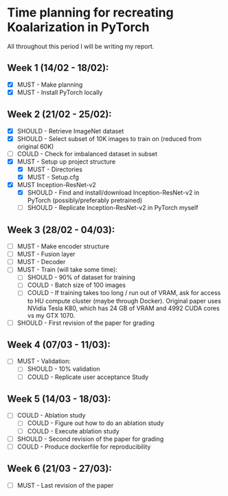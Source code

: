 # Time planning for recreating Koalarization in PyTorch

All throughout this period I will be writing my report.

## Week 1 (14/02 - 18/02):
 - [x] MUST - Make planning
 - [x] MUST - Install PyTorch locally
## Week 2 (21/02 - 25/02):
  - [x] SHOULD - Retrieve ImageNet dataset
  - [x] SHOULD - Select subset of 10K images to train on (reduced from original 60K) 
  - [ ] COULD - Check for imbalanced dataset in subset
  - [x] MUST - Setup up project structure
    - [x] MUST - Directories
    - [x] MUST - Setup.cfg
  - [x] MUST Inception-ResNet-v2
    - [x] SHOULD - Find and install/download Inception-ResNet-v2 in PyTorch (possibly/preferably pretrained)
    - [ ] SHOULD - Replicate Inception-ResNet-v2 in PyTorch myself
## Week 3 (28/02 - 04/03):
  - [ ] MUST - Make encoder structure
  - [ ] MUST - Fusion layer
  - [ ] MUST - Decoder
  - [ ] MUST - Train (will take some time):
    - [ ] SHOULD - 90% of dataset for training
    - [ ] COULD - Batch size of 100 images
    - [ ] COULD - If training takes too long / run out of VRAM, ask for access to HU compute cluster (maybe through Docker). Original paper uses NVidia Tesla K80, which has 24 GB of VRAM and 4992 CUDA cores vs my GTX 1070.
  - [ ] SHOULD - First revision of the paper for grading
## Week 4 (07/03 - 11/03):
  - [ ] MUST - Validation:
    - [ ] SHOULD - 10% validation
    - [ ] COULD - Replicate user acceptance Study
## Week 5 (14/03 - 18/03):
  - [ ] COULD - Ablation study
    - [ ] COULD - Figure out how to do an ablation study
    - [ ] COULD - Execute ablation study
  - [ ] SHOULD - Second revision of the paper for grading
  - [ ] COULD - Produce dockerfile for reproducibility
## Week 6 (21/03 - 27/03):
  - [ ] MUST - Last revision of the paper
